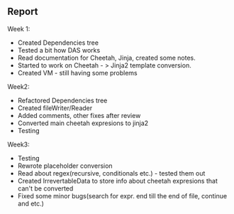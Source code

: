 ## Report

Week 1:
- Created Dependencies tree
- Tested a bit how DAS works
- Read documentation for Cheetah, Jinja, created some notes. 
- Started to work on Cheetah - > Jinja2 template conversion.
- Created VM - still having some problems

Week2:
- Refactored Dependencies tree
- Created fileWriter/Reader
- Added comments, other fixes after review
- Converted main cheetah expresions to jinja2
- Testing

Week3:
- Testing
- Rewrote placeholder conversion
- Read about regex(recursive, conditionals etc.) - tested them out
- Created IrrevertableData to store info about cheetah expresions that can't be converted
- Fixed some minor bugs(search for expr. end till the end of file, continue and etc.)
